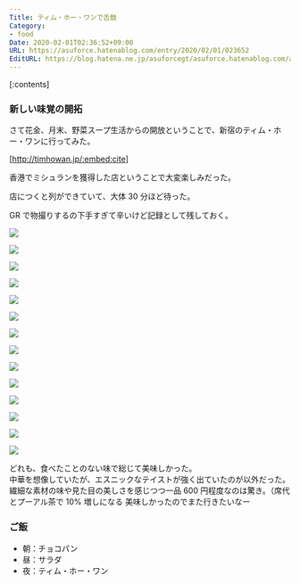 ```yaml
---
Title: ティム・ホー・ワンで舌鼓
Category:
- food
Date: 2020-02-01T02:36:52+09:00
URL: https://asuforce.hatenablog.com/entry/2020/02/01/023652
EditURL: https://blog.hatena.ne.jp/asuforcegt/asuforce.hatenablog.com/atom/entry/26006613505355292
---
```


[:contents]

###  新しい味覚の開拓

さて花金、月末、野菜スープ生活からの開放ということで、新宿のティム・ホー・ワンに行ってみた。

[http://timhowan.jp/:embed:cite]

香港でミシュランを獲得した店ということで大変楽しみだった。  

店につくと列ができていて、大体 30 分ほど待った。

GR で物撮りするの下手すぎて辛いけど記録として残しておく。

<span itemtype="http://schema.org/Photograph" itemscope="itemscope"><img class="magnifiable" src="https://cdn-ak.f.st-hatena.com/images/fotolife/a/asuforcegt/20200807/20200807141740.jpg" itemprop="image"></span>

<span itemtype="http://schema.org/Photograph" itemscope="itemscope"><img class="magnifiable" src="https://cdn-ak.f.st-hatena.com/images/fotolife/a/asuforcegt/20200807/20200807141747.jpg" itemprop="image"></span>

<span itemtype="http://schema.org/Photograph" itemscope="itemscope"><img class="magnifiable" src="https://cdn-ak.f.st-hatena.com/images/fotolife/a/asuforcegt/20200807/20200807141753.jpg" itemprop="image"></span>

<span itemtype="http://schema.org/Photograph" itemscope="itemscope"><img class="magnifiable" src="https://cdn-ak.f.st-hatena.com/images/fotolife/a/asuforcegt/20200807/20200807141800.jpg" itemprop="image"></span>

<span itemtype="http://schema.org/Photograph" itemscope="itemscope"><img class="magnifiable" src="https://cdn-ak.f.st-hatena.com/images/fotolife/a/asuforcegt/20200807/20200807141806.jpg" itemprop="image"></span>

<span itemtype="http://schema.org/Photograph" itemscope="itemscope"><img class="magnifiable" src="https://cdn-ak.f.st-hatena.com/images/fotolife/a/asuforcegt/20200807/20200807141812.jpg" itemprop="image"></span>

<span itemtype="http://schema.org/Photograph" itemscope="itemscope"><img class="magnifiable" src="https://cdn-ak.f.st-hatena.com/images/fotolife/a/asuforcegt/20200807/20200807141819.jpg" itemprop="image"></span>

<span itemtype="http://schema.org/Photograph" itemscope="itemscope"><img class="magnifiable" src="https://cdn-ak.f.st-hatena.com/images/fotolife/a/asuforcegt/20200807/20200807141826.jpg" itemprop="image"></span>

<span itemtype="http://schema.org/Photograph" itemscope="itemscope"><img class="magnifiable" src="https://cdn-ak.f.st-hatena.com/images/fotolife/a/asuforcegt/20200807/20200807141833.jpg" itemprop="image"></span>

<span itemtype="http://schema.org/Photograph" itemscope="itemscope"><img class="magnifiable" src="https://cdn-ak.f.st-hatena.com/images/fotolife/a/asuforcegt/20200807/20200807141856.jpg" itemprop="image"></span>

<span itemtype="http://schema.org/Photograph" itemscope="itemscope"><img class="magnifiable" src="https://cdn-ak.f.st-hatena.com/images/fotolife/a/asuforcegt/20200807/20200807141840.jpg" itemprop="image"></span>

<span itemtype="http://schema.org/Photograph" itemscope="itemscope"><img class="magnifiable" src="https://cdn-ak.f.st-hatena.com/images/fotolife/a/asuforcegt/20200807/20200807141846.jpg" itemprop="image"></span>

<span itemtype="http://schema.org/Photograph" itemscope="itemscope"><img class="magnifiable" src="https://cdn-ak.f.st-hatena.com/images/fotolife/a/asuforcegt/20200807/20200807141903.jpg" itemprop="image"></span>

<span itemtype="http://schema.org/Photograph" itemscope="itemscope"><img class="magnifiable" src="https://cdn-ak.f.st-hatena.com/images/fotolife/a/asuforcegt/20200807/20200807141910.jpg" itemprop="image"></span>

どれも、食べたことのない味で総じて美味しかった。  
中華を想像していたが、エスニックなテイストが強く出ていたのが以外だった。  
繊細な素材の味や見た目の美しさを感じつつ一品 600 円程度なのは驚き。（席代とプーアル茶で 10% 増しになる
美味しかったのでまた行きたいなー

### ご飯

- 朝：チョコパン
- 昼：サラダ
- 夜：ティム・ホー・ワン
